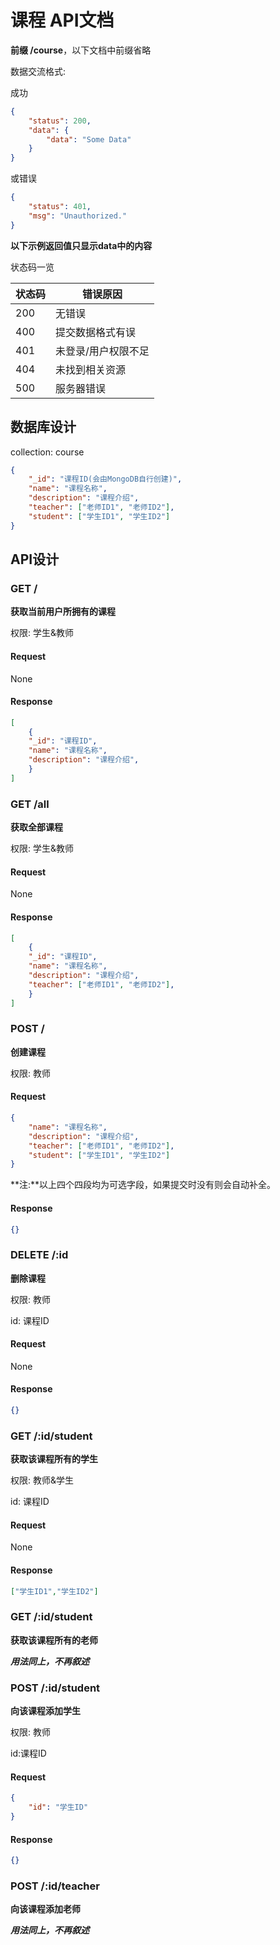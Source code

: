 # 课程 API文档

**前缀 /course**，以下文档中前缀省略

数据交流格式:

成功

```json
{
    "status": 200,
    "data": {
        "data": "Some Data"
    }
}
```

或错误

```json
{
    "status": 401,
    "msg": "Unauthorized."
}
```



**以下示例返回值只显示data中的内容**



状态码一览

| 状态码 | 错误原因            |
| ------ | ------------------- |
| 200    | 无错误              |
| 400    | 提交数据格式有误    |
| 401    | 未登录/用户权限不足 |
| 404    | 未找到相关资源      |
| 500    | 服务器错误          |



## 数据库设计

collection: course

```json
{
    "_id": "课程ID(会由MongoDB自行创建)",
    "name": "课程名称",
    "description": "课程介绍",
    "teacher": ["老师ID1", "老师ID2"],
	"student": ["学生ID1", "学生ID2"]
}
```



## API设计

### GET /

**获取当前用户所拥有的课程**

权限: 学生&教师



#### Request

None

#### Response

```json
[
    {
    "_id": "课程ID",
    "name": "课程名称",
    "description": "课程介绍",
	}
]
```



### GET /all

**获取全部课程**

权限: 学生&教师

#### Request

None

#### Response

```json
[
    {
    "_id": "课程ID",
    "name": "课程名称",
    "description": "课程介绍",
    "teacher": ["老师ID1", "老师ID2"],
	}
]
```



### POST /

**创建课程**

权限: 教师

#### Request

```json
{
    "name": "课程名称",
    "description": "课程介绍",
    "teacher": ["老师ID1", "老师ID2"],
	"student": ["学生ID1", "学生ID2"]
}
```

**注:**以上四个四段均为可选字段，如果提交时没有则会自动补全。

#### Response

```json
{}
```



### DELETE /:id

**删除课程**

权限: 教师

id: 课程ID

#### Request

None

#### Response

```json
{}
```



### GET /:id/student

**获取该课程所有的学生**

权限: 教师&学生

id: 课程ID

#### Request

None

#### Response

```json
["学生ID1","学生ID2"]
```



### GET /:id/student

**获取该课程所有的老师**

***用法同上，不再叙述***



### POST /:id/student

**向该课程添加学生**

权限: 教师

id:课程ID

#### Request

```json
{
    "id": "学生ID"
}
```

#### Response

```json
{}
```



### POST /:id/teacher

**向该课程添加老师**

***用法同上，不再叙述***